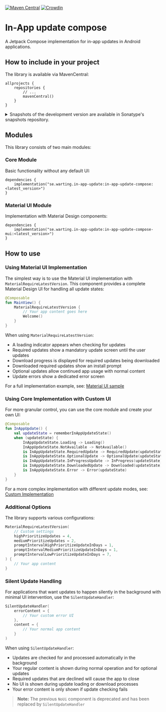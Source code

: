 [![Maven Central](https://maven-badges.herokuapp.com/maven-central/se.warting.in-app-update/in-app-update-compose/badge.png)](https://maven-badges.herokuapp.com/maven-central/se.warting.in-app-update/in-app-update-compose)
[![Crowdin](https://badges.crowdin.net/in-app-update-compose/localized.svg)](https://crowdin.com/project/in-app-update-compose)

# In-App update compose

A Jetpack Compose implementation for in-app updates in Android applications.

## How to include in your project

The library is available via MavenCentral:

```
allprojects {
    repositories {
        // ...
        mavenCentral()
    }
}
```


<details>
<summary>Snapshots of the development version are available in Sonatype's snapshots repository.</summary>
<p>

[![Sonatype Nexus (Snapshots)](https://img.shields.io/nexus/s/se.warting.in-app-update/in-app-update-compose?server=https%3A%2F%2Foss.sonatype.org)](https://oss.sonatype.org/content/repositories/snapshots/se/warting/in-app-update/in-app-update-compose/)

```groovy
allprojects {
    repositories {
        // ...
        maven {
            url 'https://oss.sonatype.org/content/repositories/snapshots/'
        }
    }
}
```

</p>
</details>

## Modules

This library consists of two main modules:

### Core Module
Basic functionality without any default UI:

```
dependencies {
    implementation("se.warting.in-app-update:in-app-update-compose:<latest_version>")
}
```

### Material UI Module
Implementation with Material Design components:

```
dependencies {
    implementation("se.warting.in-app-update:in-app-update-compose-mui:<latest_version>")
}
```

## How to use

### Using Material UI Implementation

The simplest way is to use the Material UI implementation with `MaterialRequireLatestVersion`. This component provides a complete Material Design UI for handling all update states:

```kotlin
@Composable
fun MainView() {
    MaterialRequireLatestVersion {
        // Your app content goes here
        Welcome()
    }
}
```

When using `MaterialRequireLatestVersion`:
- A loading indicator appears when checking for updates
- Required updates show a mandatory update screen until the user updates
- Download progress is displayed for required updates being downloaded
- Downloaded required updates show an install prompt
- Optional updates allow continued app usage with normal content
- Update errors show a dedicated error screen

For a full implementation example, see: [Material UI sample](app/src/main/java/se/warting/appupdatecompose/UiActivity.kt)

### Using Core Implementation with Custom UI

For more granular control, you can use the core module and create your own UI:

```kotlin
@Composable
fun InAppUpdate() {
    val updateState = rememberInAppUpdateState()
    when (updateState) {
        InAppUpdateState.Loading -> Loading()
        InAppUpdateState.NotAvailable -> NotAvailable()
        is InAppUpdateState.RequiredUpdate -> RequiredUpdate(updateState)
        is InAppUpdateState.OptionalUpdate -> OptionalUpdate(updateState)
        is InAppUpdateState.InProgressUpdate -> InProgress(updateState)
        is InAppUpdateState.DownloadedUpdate -> Downloaded(updateState)
        is InAppUpdateState.Error -> Error(updateState)
    }
}
```

For a more complex implementation with different update modes, see: [Custom Implementation](app/src/main/java/se/warting/appupdatecompose/MainActivity.kt)

### Additional Options

The library supports various configurations:

```kotlin
MaterialRequireLatestVersion(
    // Custom settings
    highPrioritizeUpdates = 4,
    mediumPrioritizeUpdates = 2,
    promptIntervalHighPrioritizeUpdateInDays = 1,
    promptIntervalMediumPrioritizeUpdateInDays = 1,
    promptIntervalLowPrioritizeUpdateInDays = 7,
) {
    // Your app content
}
```

### Silent Update Handling

For applications that want updates to happen silently in the background with minimal UI intervention, use the `SilentUpdateHandler`:

```kotlin
SilentUpdateHandler(
    errorContent = {
        // Your custom error UI
    },
    content = {
        // Your normal app content
    }
)
```

When using `SilentUpdateHandler`:
- Updates are checked for and processed automatically in the background
- Your regular content is shown during normal operation and for optional updates
- Required updates that are declined will cause the app to close
- No UI is shown during update loading or download processes
- Your error content is only shown if update checking fails

> **Note:** The previous `NoUi` component is deprecated and has been replaced by `SilentUpdateHandler`

